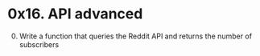 # 0x16. API advanced

0. Write a function that queries the Reddit API and returns the number of subscribers
